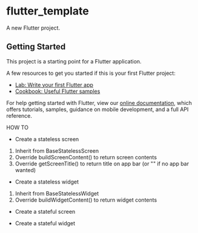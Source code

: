 # flutter_template

A new Flutter project.

## Getting Started

This project is a starting point for a Flutter application.

A few resources to get you started if this is your first Flutter project:

- [Lab: Write your first Flutter app](https://flutter.dev/docs/get-started/codelab)
- [Cookbook: Useful Flutter samples](https://flutter.dev/docs/cookbook)

For help getting started with Flutter, view our
[online documentation](https://flutter.dev/docs), which offers tutorials,
samples, guidance on mobile development, and a full API reference.

HOW TO

- Create a stateless screen

1. Inherit from BaseStatelessScreen
2. Override buildScreenContent() to return screen contents
3. Override getScreenTitle() to return title on app bar (or "" if no app bar wanted)

- Create a stateless widget

1. Inherit from BaseStatelessWidget
2. Override buildWidgetContent() to return widget contents

- Create a stateful screen

- Create a stateful widget
